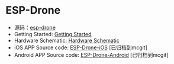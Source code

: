 # ESP-Drone


* 源码：[esp-drone](https://github.com/espressif/esp-drone)
* Getting Started: [Getting Started](https://docs.espressif.com/projects/espressif-esp-drone/zh_CN/latest/gettingstarted.html)
* Hardware Schematic: [Hardware Schematic](./SCH_Mainboard_ESP32_S2_Drone_V1_2.pdf)
* iOS APP Source code: [ESP-Drone-iOS](https://github.com/EspressifApps/ESP-Drone-iOS) [已归档到mcgit]
* Android APP Source code: [ESP-Drone-Android](https://github.com/EspressifApps/ESP-Drone-Android) [已归档到mcgit]

